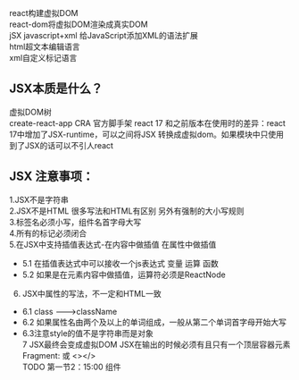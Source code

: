 <!-- 倒序 -->
react构建虚拟DOM  
react-dom将虚拟DOM渲染成真实DOM  
jSX javascript+xml 给JavaScript添加XML的语法扩展  
html超文本编辑语言  
xml自定义标记语言
## JSX本质是什么？
虚拟DOM树  
create-react-app CRA 官方脚手架
react 17 和之前版本在使用时的差异：react 17中增加了JSX-runtime，可以之间将JSX 转换成虚拟dom。如果模块中只使用到了JSX的话可以不引人react
## JSX 注意事项：
1.JSX不是字符串  
2.JSX不是HTML 很多写法和HTML有区别 另外有强制的大小写规则  
3.标签名必须小写，组件名首字母大写  
4.所有的标记必须闭合  
5.在JSX中支持插值表达式-在内容中做插值 在属性中做插值  
- 5.1  在插值表达式中可以接收一个js表达式 变量 运算 函数
- 5.2  如果是在元素内容中做插值，运算符必须是ReactNode  
6. JSX中属性的写法，不一定和HTML一致  
- 6.1 class --->className  
- 6.2 如果属性名由两个及以上的单词组成，一般从第二个单词首字母开始大写
- 6.3注意style的值不是字符串而是对象  
7 JSX最终会变成虚拟DOM JSX在输出的时候必须有且只有一个顶层容器元素 Fragment:<Fragment></Fragment>  或 <></>  
TODO 第一节2：15:00 组件